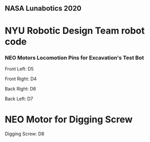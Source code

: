 ## NASA Lunabotics 2020
# NYU Robotic Design Team robot code

### NEO Motors Locomotion Pins for Excavation's Test Bot

Front Left: D5

Front Right: D4

Back Right: D6

Back Left: D7

# NEO Motor for Digging Screw

Digging Screw: D8
